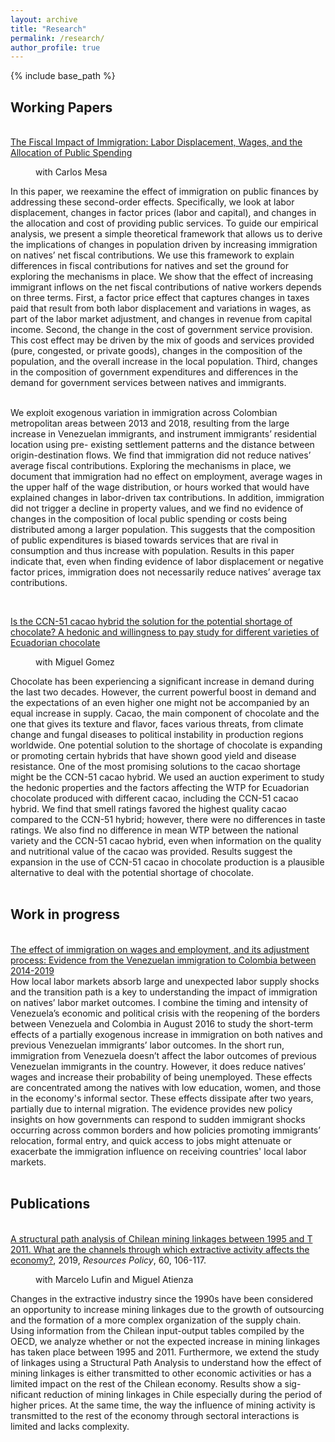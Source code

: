 ```yaml
---
layout: archive
title: "Research"
permalink: /research/
author_profile: true
---
```


{% include base_path %}

<p id="1.5-spaced" style="line-height: 150%;">
<h2> Working Papers </h2><br>
<div><a href="https://github.com/AndresCastanoZuluaga/AndresCastanoZuluaga.github.io/blob/master/files/AndresCastano_Immigration_FiscalCosts.pdf">  The Fiscal Impact of Immigration: Labor Displacement, Wages, and the Allocation of Public Spending </a> </div>
<p style="margin-left: 40px"> with Carlos Mesa </p> 

<div> 
In this paper, we reexamine the effect of immigration on public finances by addressing these second-order effects. Specifically, we look at labor displacement, changes in factor prices (labor and capital), and changes in the allocation and cost of providing public services. To guide our empirical analysis, we present a simple theoretical framework that allows us to derive the implications of changes in population driven by increasing immigration on natives’ net fiscal contributions. We use this framework to explain differences in fiscal contributions for natives and set the ground for exploring the mechanisms in place. We show that the effect of increasing immigrant inflows on the net fiscal contributions of native workers depends on three terms. First, a factor price effect that captures changes in taxes paid that result from both labor displacement and variations in wages, as part of the labor market adjustment, and changes in revenue from capital income. Second, the change in the cost of government service provision. This cost effect may be driven by the mix of goods and services provided (pure, congested, or private goods), changes in the composition of the population, and the overall increase in the local population. Third, changes in the composition of government expenditures and differences in the demand for government services between natives and immigrants. <br> <br> 

We exploit exogenous variation in immigration across Colombian metropolitan areas between 2013 and 2018, resulting from the large increase in Venezuelan immigrants, and instrument immigrants’ residential location using pre- existing settlement patterns and the distance between origin-destination flows. We find that immigration did not reduce natives’ average fiscal contributions. Exploring the mechanisms in place, we document that immigration had no effect on employment, average wages in the upper half of the wage distribution, or hours worked that would have explained changes in labor-driven tax contributions. In addition, immigration did not trigger a decline in property values, and we find no evidence of changes in the composition of local public spending or costs being distributed among a larger population. This suggests that the composition of public expenditures is biased towards services that are rival in consumption and thus increase with population. Results in this paper indicate that, even when finding evidence of labor displacement or negative factor prices, immigration does not necessarily reduce natives’ average tax contributions.
 </div> <br> </p>
 

<p id="1.5-spaced" style="line-height: 150%;">
<div><a href="https://github.com/AndresCastanoZuluaga/AndresCastanoZuluaga.github.io/blob/master/files/AndresCastano_WTP_Chocolate.pdf"> Is the CCN-51 cacao hybrid the solution for the
potential shortage of chocolate? A hedonic and willingness to pay study for different varieties of Ecuadorian chocolate </a><br>
<p style="margin-left: 40px"> with Miguel Gomez </p> </div> 
<div> 
Chocolate has been experiencing a significant increase in demand during the last two decades. However, the current powerful boost in demand and the expectations of an even higher one might not be accompanied by an equal increase in supply. Cacao, the main component of chocolate and the one that gives its texture and flavor, faces various threats, from climate change and fungal diseases to political instability in production regions worldwide. One potential solution to the shortage of chocolate is expanding or promoting certain hybrids that have shown good yield and disease resistance. One of the most promising solutions to the cacao shortage might be the CCN-51 cacao hybrid. We used an auction experiment to study the hedonic properties and the factors affecting the WTP for Ecuadorian chocolate produced with different cacao, including the CCN-51 cacao hybrid. We find that smell ratings favored the highest quality cacao compared to the CCN-51 hybrid; however, there were no differences in taste ratings. We also find no difference in mean WTP between the national variety and the CCN-51 cacao hybrid, even when information on the quality and nutritional value of the cacao was provided. Results suggest the expansion in the use of CCN-51 cacao in chocolate production is a plausible alternative to deal with the potential shortage of chocolate.
</div> <br> </p>


<p id="1.5-spaced" style="line-height: 150%;">
<h2> Work in progress </h2><br>
<div><a href="">  The effect of immigration on wages and employment, and its adjustment process:  Evidence from the Venezuelan immigration to Colombia between 2014-2019 </a> </div> 
<div>  
How local labor markets absorb large and unexpected labor supply shocks and the transition path is a key to understanding the impact of immigration on natives’ labor market outcomes. I combine the timing and intensity of Venezuela’s economic and political crisis with the reopening of the borders between Venezuela and Colombia in August 2016 to study the short-term effects of a partially exogenous increase in immigration on both natives and previous Venezuelan immigrants’ labor outcomes. In the short run, immigration from Venezuela doesn’t affect the labor outcomes of previous Venezuelan immigrants in the country. However, it does reduce natives’ wages and increase their probability of being unemployed. These effects are concentrated among the natives with low education, women, and those in the economy's informal sector. These effects dissipate after two years, partially due to internal migration. The evidence provides new policy insights on how governments can respond to sudden immigrant shocks occurring across common borders and how policies promoting immigrants’ relocation, formal entry, and quick access to jobs might attenuate or exacerbate the immigration influence on receiving countries' local labor markets.
</div> <br> </p>


<p id="1.5-spaced" style="line-height: 150%;">
<h2> Publications </h2><br>
<div><a href="https://github.com/AndresCastanoZuluaga/AndresCastanoZuluaga.github.io/blob/master/files/CastanoEtal2019_ResourcesPolicy.pdf">A structural path analysis of Chilean mining linkages between 1995 and T 2011. What are the channels through which extractive activity affects the economy?</a>, 2019, <i> Resources Policy</i>, 60, 106-117.
<p style="margin-left: 40px"> with Marcelo Lufin and Miguel Atienza </p>
</div>
<div> Changes in the extractive industry since the 1990s have been considered an opportunity to increase mining linkages due to the growth of outsourcing and the formation of a more complex organization of the supply chain. Using information from the Chilean input-output tables compiled by the OECD, we analyze whether or not the expected increase in mining linkages has taken place between 1995 and 2011. Furthermore, we extend the study of linkages using a Structural Path Analysis to understand how the effect of mining linkages is either transmitted to other economic activities or has a limited impact on the rest of the Chilean economy. Results show a sig- nificant reduction of mining linkages in Chile especially during the period of higher prices. At the same time, the way the influence of mining activity is transmitted to the rest of the economy through sectoral interactions is limited and lacks complexity. 
</div> </p>


